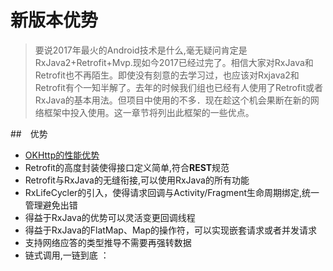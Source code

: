 # 新版本优势

> 要说2017年最火的Android技术是什么,毫无疑问肯定是RxJava2+Retrofit+Mvp.现如今2017已经过完了。相信大家对RxJava和Retrofit也不再陌生。即使没有刻意的去学习过，也应该对Rxjava2和Retrofit有个一知半解了。去年的时候我们组也已经有人使用了Retrofit或者RxJava的基本用法。但项目中使用的不多．现在趁这个机会果断在新的网络框架中投入使用。这一章节将列出此框架的一些优点。

##　优势

- [OKHttp的性能优势](http://square.github.io/okhttp/)
- Retrofit的高度封装使得接口定义简单,符合**REST**规范
- Retrofit与RxJava的无缝衔接,可以使用RxJava的所有功能
- RxLifeCycler的引入，使得请求回调与Activity/Fragment生命周期绑定,统一管理避免出错
- 得益于RxJava的优势可以灵活变更回调线程
- 得益于RxJava的FlatMap、Map的操作符，可以实现嵌套请求或者并发请求
- 支持网络应答的类型推导不需要再强转数据
- 链式调用,一链到底
：
